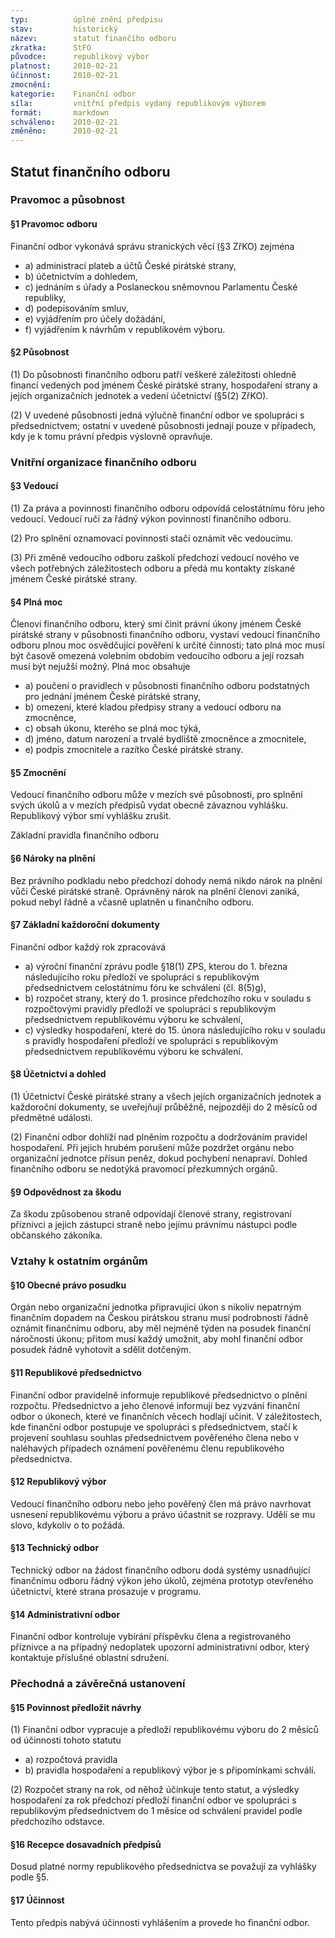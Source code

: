 ```yaml
---
typ:          úplné znění předpisu
stav:         historický
název:        statut finančího odboru
zkratka:      StFO
původce:      republikový výbor
platnost:     2010-02-21
účinnost:     2010-02-21
zmocnění:     
kategorie:    Finanční odbor
síla:         vnitřní předpis vydaný republikovým výborem
formát:       markdown
schváleno:    2010-02-21
změněno:      2010-02-21
---
```


## Statut finančního odboru

### Pravomoc a působnost

#### §1 Pravomoc odboru

Finanční odbor vykonává správu stranických věcí (§3 ZřKO) zejména

* a) administrací plateb a účtů České pirátské strany,
* b) účetnictvím a dohledem,
* c) jednáním s úřady a Poslaneckou sněmovnou Parlamentu České republiky,
* d) podepisováním smluv,
* e) vyjádřením pro účely dožádání,
* f) vyjádřením k návrhům v republikovém výboru.

#### §2 Působnost

(1) Do působnosti finančního odboru patří veškeré záležitosti ohledně financí vedených pod jménem České pirátské strany, hospodaření strany a jejích organizačních jednotek a vedení účetnictví (§5(2) ZřKO).

(2) V uvedené působnosti jedná výlučně finanční odbor ve spolupráci s předsednictvem; ostatní v uvedené působnosti jednají pouze v případech, kdy je k tomu právní předpis výslovně opravňuje.

### Vnitřní organizace finančního odboru

#### §3 Vedoucí

(1) Za práva a povinnosti finančního odboru odpovídá celostátnímu fóru jeho vedoucí. Vedoucí ručí za řádný výkon povinností finančního odboru.

(2) Pro splnění oznamovací povinnosti stačí oznámit věc vedoucímu.

(3) Při změně vedoucího odboru zaškolí předchozí vedoucí nového ve všech potřebných záležitostech odboru a předá mu kontakty získané jménem České pirátské strany.

#### §4 Plná moc

Členovi finančního odboru, který smí činit právní úkony jménem České pirátské strany v působnosti finančního odboru, vystaví vedoucí finančního odboru plnou moc osvědčující pověření k určité činnosti; tato plná moc musí být časově omezená volebním obdobím vedoucího odboru a její rozsah musí být nejužší možný. Plná moc obsahuje

* a) poučení o pravidlech v působnosti finančního odboru podstatných pro jednání jménem České pirátské strany,
* b) omezení, které kladou předpisy strany a vedoucí odboru na zmocněnce,
* c) obsah úkonu, kterého se plná moc týká,
* d) jméno, datum narození a trvalé bydliště zmocněnce a zmocnitele,
* e) podpis zmocnitele a razítko České pirátské strany.

#### §5 Zmocnění

Vedoucí finančního odboru může v mezích své působnosti, pro splnění svých úkolů a v mezích předpisů vydat obecně závaznou vyhlášku. Republikový výbor smí vyhlášku zrušit.

Základní pravidla finančního odboru

#### §6 Nároky na plnění

Bez právního podkladu nebo předchozí dohody nemá nikdo nárok na plnění vůči České pirátské straně. Oprávněný nárok na plnění členovi zaniká, pokud nebyl řádně a včasně uplatněn u finančního odboru.

#### §7 Základní každoroční dokumenty

Finanční odbor každý rok zpracovává

* a) výroční finanční zprávu podle §18(1) ZPS, kterou do 1. března následujícího roku předloží ve spolupráci s republikovým předsednictvem celostátnímu fóru ke schválení (čl. 8(5)g),
* b) rozpočet strany, který do 1. prosince předchozího roku v souladu s rozpočtovými pravidly předloží ve spolupráci s republikovým předsednictvem republikovému výboru ke schválení,
* c) výsledky hospodaření, které do 15. února následujícího roku v souladu s pravidly hospodaření předloží ve spolupráci s republikovým předsednictvem republikovému výboru ke schválení.

#### §8 Účetnictví a dohled

(1) Účetnictví České pirátské strany a všech jejích organizačních jednotek a každoroční dokumenty, se uveřejňují průběžně, nejpozději do 2 měsíců od předmětné události.

(2) Finanční odbor dohlíží nad plněním rozpočtu a dodržováním pravidel hospodaření. Při jejich hrubém porušení může pozdržet orgánu nebo organizační jednotce přísun peněz, dokud pochybení nenapraví. Dohled finančního odboru se nedotýká pravomocí přezkumných orgánů.

#### §9 Odpovědnost za škodu

Za škodu způsobenou straně odpovídají členové strany, registrovaní příznivci a jejich zástupci straně nebo jejímu právnímu nástupci podle občanského zákoníka.

### Vztahy k ostatním orgánům

#### §10 Obecné právo posudku

Orgán nebo organizační jednotka připravující úkon s nikoliv nepatrným finančním dopadem na Českou pirátskou stranu musí podrobnosti řádně oznámit finančnímu odboru, aby měl nejméně týden na posudek finanční náročnosti úkonu; přitom musí každý umožnit, aby mohl finanční odbor posudek řádně vyhotovit a sdělit dotčeným.

#### §11 Republikové předsednictvo

Finanční odbor pravidelně informuje republikové předsednictvo o plnění rozpočtu. Předsednictvo a jeho členové informují bez vyzvání finanční odbor o úkonech, které ve finančních věcech hodlají učinit. V záležitostech, kde finanční odbor postupuje ve spolupráci s předsednictvem, stačí k projevení souhlasu souhlas předsednictvem pověřeného člena nebo v naléhavých případech oznámení pověřenému členu republikového předsednictva.

#### §12 Republikový výbor

Vedoucí finančního odboru nebo jeho pověřený člen má právo navrhovat usnesení republikovému výboru a právo účastnit se rozpravy. Udělí se mu slovo, kdykoliv o to požádá.

#### §13 Technický odbor

Technický odbor na žádost finančního odboru dodá systémy usnadňující finančnímu odboru řádný výkon jeho úkolů, zejména prototyp otevřeného účetnictví, které strana prosazuje v programu.

#### §14 Administrativní odbor

Finanční odbor kontroluje vybírání příspěvku člena a registrovaného příznivce a na případný nedoplatek upozorní administrativní odbor, který kontaktuje příslušné oblastní sdružení.

### Přechodná a závěrečná ustanovení

#### §15 Povinnost předložit návrhy

(1) Finanční odbor vypracuje a předloží republikovému výboru do 2 měsíců od účinnosti tohoto statutu

* a) rozpočtová pravidla
* b) pravidla hospodaření a republikový výbor je s připomínkami schválí.

(2) Rozpočet strany na rok, od něhož účinkuje tento statut, a výsledky hospodaření za rok předchozí předloží finanční odbor ve spolupráci s republikovým předsednictvem do 1 měsíce od schválení pravidel podle předchozího odstavce.

#### §16 Recepce dosavadních předpisů

Dosud platné normy republikového předsednictva se považují za vyhlášky podle §5.

#### §17 Účinnost

Tento předpis nabývá účinnosti vyhlášením a provede ho finanční odbor.
